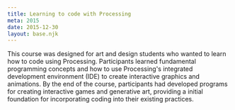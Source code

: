 ```yaml
---
title: Learning to code with Processing
meta: 2015
date: 2015-12-30
layout: base.njk
--- 
```


This course was designed for art and design students who wanted to learn how to code using Processing. Participants learned fundamental programming concepts and how to use Processing's integrated development environment (IDE) to create interactive graphics and animations. By the end of the course, participants had developed programs for creating interactive games and generative art, providing a initial foundation for incorporating coding into their existing practices.